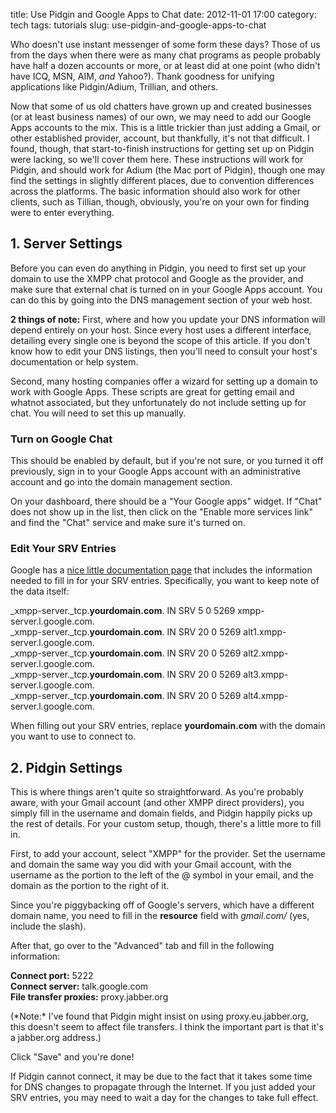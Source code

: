 title: Use Pidgin and Google Apps to Chat
date: 2012-11-01 17:00
category: tech
tags: tutorials
slug: use-pidgin-and-google-apps-to-chat

<div class='post'>
<p>Who doesn't use instant messenger of some form these days? Those of us from the days when there were as many chat programs as people probably have half a dozen accounts or more, or at least did at one point (who didn't have ICQ, MSN, AIM, <i>and</i> Yahoo?). Thank goodness for unifying applications like Pidgin/Adium, Trillian, and others.</p><p>Now that some of us old chatters have grown up and created businesses (or at least business names) of our own, we may need to add our Google Apps accounts to the mix. This is a little trickier than just adding a Gmail, or other established provider, account, but thankfully, it's not that difficult. I found, though, that start-to-finish instructions for getting set up on Pidgin were lacking, so we'll cover them here. These instructions will work for Pidgin, and should work for Adium (the Mac port of Pidgin), though one may find the settings in slightly different places, due to convention differences across the platforms. The basic information should also work for other clients, such as Tillian, though, obviously, you're on your own for finding were to enter everything.</p><!-- more --><h2>1. Server Settings</h2><p>Before you can even do anything in Pidgin, you need to first set up your domain to use the XMPP chat protocol and Google as the provider, and make sure that external chat is turned on in your Google Apps account. You can do this by going into the DNS management section of your web host.</p><p><b>2 things of note:</b> First, where and how you update your DNS information will depend entirely on your host. Since every host uses a different interface, detailing every single one is beyond the scope of this article. If you don't know how to edit your DNS listings, then you'll need to consult your host's documentation or help system.</p><p>Second, many hosting companies offer a wizard for setting up a domain to work with Google Apps. These scripts are great for getting email and whatnot associated, but they unfortunately do not include setting up for chat. You will need to set this up manually.</p><h3>Turn on Google Chat</h3><p>This should be enabled by default, but if you're not sure, or you turned it off previously, sign in to your Google Apps account with an administrative account and go into the domain management section.</p><p>On your dashboard, there should be a "Your Google apps" widget. If "Chat" does not show up in the list, then click on the "Enable more services link" and find the "Chat" service and make sure it's turned on.</p><h3>Edit Your SRV Entries</h3><p>Google has a <a href="http://support.google.com/a/bin/answer.py?hl=en&amp;answer=34143" target="_blank">nice little documentation page</a> that includes the information needed to fill in for your SRV entries. Specifically, you want to keep note of the data itself:</p><p>_xmpp-server._tcp.<b>yourdomain.com</b>. IN   SRV     5 0 5269 xmpp-server.l.google.com.<br />_xmpp-server._tcp.<b>yourdomain.com</b>. IN   SRV     20 0 5269 alt1.xmpp-server.l.google.com.<br />_xmpp-server._tcp.<b>yourdomain.com</b>. IN   SRV     20 0 5269 alt2.xmpp-server.l.google.com.<br />_xmpp-server._tcp.<b>yourdomain.com</b>. IN   SRV     20 0 5269 alt3.xmpp-server.l.google.com.<br />_xmpp-server._tcp.<b>yourdomain.com</b>. IN   SRV     20 0 5269 alt4.xmpp-server.l.google.com.</p><p>When filling out your SRV entries, replace <b>yourdomain.com</b> with the domain you want to use to connect to.</p><h2>2. Pidgin Settings</h2><p>This is where things aren't quite so straightforward. As you're probably aware, with your Gmail account (and other XMPP direct providers), you simply fill in the username and domain fields, and Pidgin happily picks up the rest of details. For your custom setup, though, there's a little more to fill in.</p><p>First, to add your account, select "XMPP" for the provider. Set the username and domain the same way you did with your Gmail account, with the username as the portion to the left of the @ symbol in your email, and the domain as the portion to the right of it.</p><p>Since you're piggybacking off of Google's servers, which have a different domain name, you need to fill in the <b>resource</b> field with <i>gmail.com/</i> (yes, include the slash).</p><p>After that, go over to the "Advanced" tab and fill in the following information:</p><p><b>Connect port:</b> 5222<br /><b>Connect server:</b> talk.google.com<br /><b>File transfer proxies:</b> proxy.jabber.org</p><p>(*Note:* I've found that Pidgin might insist on using proxy.eu.jabber.org, this doesn't seem to affect file transfers. I think the important part is that it's a jabber.org address.) </p><p>Click "Save" and you're done!</p><p>If Pidgin cannot connect, it may be due to the fact that it takes some time for DNS changes to propagate through the Internet. If you just added your SRV entries, you may need to wait a day for the changes to take full effect.</p></div>
